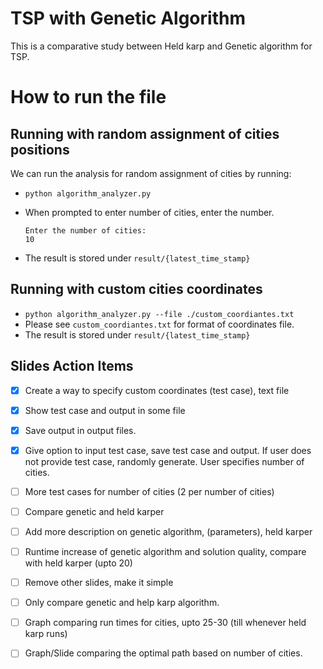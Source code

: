 # TSP with Genetic Algorithm
This is a comparative study between Held karp and Genetic algorithm for TSP. 

# How to run the file
## Running with random assignment of cities positions

We can run the analysis for random assignment of cities by running:
- `python algorithm_analyzer.py`
- When prompted to enter number of cities, enter the number.

  ```
  Enter the number of cities: 
  10
  ```
- The result is stored under `result/{latest_time_stamp}`

## Running with custom cities coordinates
- `python algorithm_analyzer.py --file ./custom_coordiantes.txt`
- Please see `custom_coordiantes.txt` for format of coordinates file.
- The result is stored under `result/{latest_time_stamp}`


## Slides Action Items
- [x] Create a way to specify custom coordinates (test case), text file
- [x] Show test case and output in some file
- [x] Save output in output files.
- [x] Give option to input test case, save test case and output. If user does not provide test case, randomly generate. User specifies number of cities.
- [ ] More test cases for number of cities (2 per number of cities)
- [ ] Compare genetic and held karper
- [ ] Add more description on genetic algorithm, (parameters), held karper
- [ ] Runtime increase of genetic algorithm and solution quality, compare with held karper (upto 20)
- [ ] Remove other slides, make it simple


- [ ] Only compare genetic and help karp algorithm.
- [ ] Graph comparing run times for cities, upto 25-30 (till whenever held karp runs)
- [ ] Graph/Slide comparing the optimal path based on number of cities.